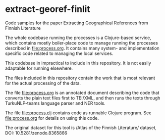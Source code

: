 # extract-georef-finlit

Code samples for the paper Extracting Geographical References from
Finnish Literature

The whole codebase running the processes is a Clojure-based service,
which contains mostly boiler-place code to manage running the
processes described in <file:process.org>. It contains many system-
and implementation specific code related to managing the local
services.

This codebase in impractical to include in this repository. It is not
easily adaptable for running elsewhere.

The files included in this repository contain the work that is most
relevant for the actual processing of the data.

The file <file:process.org> is an annotated document describing the
code that converts the plain text files first to TEI/XML, and then
runs the texts through TurkuNLP-teams language parser and NER tools.

The file <file:process.clj> contains code as runnable Clojure
program. See <file:process.org> for details on using this code.

The original dataset for this tool is /Atlas of the Finnish
Literature/ dataset, DOI: 10.5281/zenodo.8365866

